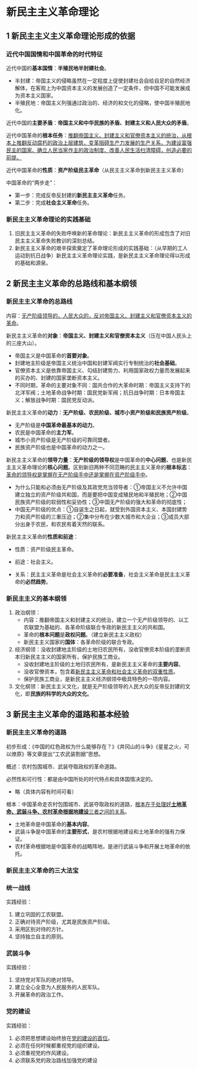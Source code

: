 # 新民主主义革命理论

## 1 新民主主义主义革命理论形成的依据

### 近代中国国情和中国革命的时代特征

近代中国的**基本国情**：**半殖民地半封建社会**。

- 半封建：帝国主义的侵略虽然在一定程度上促使封建社会自给自足的自然经济解体，在客观上为中国资本主义的发展创造了一定条件，但中国不可能发展成为资本主义国家。
- 半殖民地：帝国主义列强通过政治的、经济的和文化的侵略，使中国半殖民地化。

近代中国的**主要矛盾**：**帝国主义和中华民族的矛盾、封建主义和人民大众的矛盾**。

近代中国革命的**根本任务**：<u>推翻帝国主义、封建主义和官僚资本主义的统治，从根本上推翻反动腐朽的政治上层建筑，变革阻碍生产力发展的生产关系，为建设富强民主的国家、确立人民当家作主的政治制度、改善人民生活扫清障碍，创造必要的前提。</u>

近代中国革命的**性质**：**资产阶级民主革命**（从民主主义革命到新民主主义革命）

中国革命的“两步走”：

- 第一步：完成反帝反封建的**新民主主义革命**任务。
- 第二步：完成**社会主义革命**任务。

### 新民主主义革命理论的实践基础

1. 旧民主主义革命的失败呼唤新的革命理论：新民主主义革命的形成包含了对旧民主主义革命失败教训的深刻总结。
2. 新民主主义革命的艰辛探索奠定了革命理论形成的实践基础：（从早期的工人运动到抗日战争）新民主主义革命理论实践，是新民主主义革命理论得以形成的基础和源泉。

## 2 新民主主义革命的总路线和基本纲领

### 新民主主义革命的总路线

内容：<u>无产阶级领导的，人民大众的，反对帝国主义、封建主义和官僚资本主义的革命</u>。

新民主主义革命的**对象**：**帝国主义、封建主义和官僚资本主义**（压在中国人民头上的三座大山）。

- 帝国主义是中国革命的**首要对象**。
- 封建地主阶级是帝国主义统治中国和封建军阀实行专制统治的**社会基础**。
- 官僚资本主义是依靠帝国主义、勾结封建势力、利用国家政权力量而发展起来的买办的、封建的国家垄断资本主义。
- 不同时期，革命的主要对象不同：国共合作的大革命时期：帝国主义支持下的北洋军阀；土地革命战争时期：国民党新军阀；抗日战争时期：日本帝国主义；解放战争时期：国民党反动派。

新民主主义革命的**动力**：**无产阶级、农民阶级、城市小资产阶级和民族资产阶级**。

- 无产阶级是**中国革命最基本的动力**。
- 农民是中国革命的**主力军**。
- 城市小资产阶级是无产阶级的可靠同盟者。
- 民族资产阶级也是中国革命的动力之一。

新民主主义革命的**领导力量**：**无产阶级的领导权**是中国革命的**中心问题**，也是新民主主义革命理论的**核心问题**。区别新旧两种不同范畴的民主主义革命的**根本标志**：<u>革命的领导权是掌握在无产阶级手中还是掌握在资产阶级手中</u>。

- 为什么只能和必须由无产阶级及其政党充当领导者：①帝国主义不允许中国建立独立的资产阶级共和国，而是要把中国变成殖民地和半殖民地；②中国民族资产阶级的软弱性和妥协性；③中国无产阶级的强大和革命的彻底性；
- 中国无产阶级的优点：①自诞生之日起，就受到外国资本主义、本国封建势力和资产阶级的三重压迫；②集中分布在少数大城市和大企业；③成员大部分出身于农民，和农民有着天然的联系。

新民主主义革命的**性质和前途**：

- 性质：资产阶级民主革命。
- 前途：社会主义。

- 关系：民主主义革命是社会主义革命的**必要准备**，社会主义革命是民主主义革命的**必然趋势**。

### 新民主主义的基本纲领

1. 政治纲领：
   - 内容：推翻帝国主义和封建主义的统治，建立一个无产阶级领导的、以工农联盟为基础的、各革命阶级联合专政的新民主主义的共和国。
   - 革命的**根本问题**是**政权问题**。（建立新民主主义政权）
   - 新民主主义国家的**国体**：各革命阶级的联合专政。
2. 经济纲领：没收封建地主阶级的土地归农民所有，没收官僚资本阶级的垄断资本归新民主主义的国家所有，保护民族工商业。
   - 没收封建地主阶级的土地归农民所有，是新民主主义革命的**主要内容**。
   - 没收官僚资本，包含着<u>新民主主义革命和社会主义革命的双重性质</u>。
   - 保护民族工商业，是新民主主义经济纲领中极具特色的一项内容。
3. 文化纲领：新民主主义文化，就是无产阶级领导的人民大众的反帝反封建的文化，即**民族的科学的大众的文化**。

## 3 新民主主义革命的道路和基本经验

### 新民主主义革命的道路

初步形成：《中国的红色政权为什么能够存在？》《井冈山的斗争》《星星之火，可以燎原》等文章提出“工农武装割据”思想。

概述：农村包围城市、武装夺取政权的革命道路。

必然性和可行性：都是由中国所处的时代特点和具体国情决定的。

- 略（具体内容有时间可看）

根本：中国革命走农村包围城市、武装夺取政权的道路，<u>根本在于处理好**土地革命、武装斗争、农村革命根据地建设**三者之间的关系</u>。

- 土地革命是中国革命的**基本内容**。
- 武装斗争是中国革命的**主要形式**，是农村根据地建设和土地革命的强有力保证。
- 农村革命根据地是中国革命的战略阵地，是进行武装斗争和开展土地革命的依托。

### 新民主主义革命的三大法宝

### 统一战线

实践经验：

1. 建立巩固的工农联盟。
2. 正确对待资产阶级，尤其是民族资产阶级。
3. 采用区别对待的方针。
4. 坚持独立自主的原则。

### 武装斗争

实践经验：

1. 坚持党对军队的绝对领导。
2. 建立全心全意为人民服务的人民军队。
3. 开展革命的政治工作。

### 党的建设

实践经验：

1. 必须把思想建设始终放在<u>党的建设的首位</u>。
2. 必须在任何时候都重视党的组织建设。
3. 必须重视党的作风建设。
4. 必须联系党的政治路线加强党的建设





